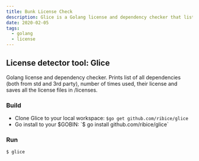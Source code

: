 ```yaml
---
title: Bunk License Check
description: Glice is a Golang license and dependency checker that lists all dependencies, their usage count, licenses, and saves license files for easy compliance tracking.
date: 2020-02-05
tags:
  - golang
  - license
---
```


## License detector tool: Glice

Golang license and dependency checker. Prints list of all dependencies (both from std and 3rd party), number of times used, their license and saves all the license files in /licenses.

### Build

- Clone Glice to your local workspace: `$go get github.com/ribice/glice`
- Go install to your $GOBIN: `$ go install github.com/ribice/glice`

### Run

`$ glice`

